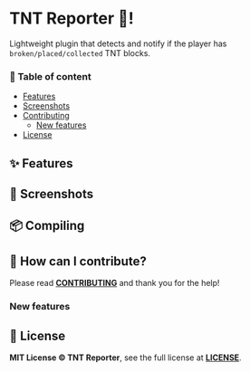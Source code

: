 # TNT Reporter 🧨!
Lightweight plugin that detects and notify if the player has `broken/placed/collected` TNT blocks.

### 🧾 Table of content
- [Features](#-features)
- [Screenshots](#-screenshots)
- [Contributing](#-how-can-i-contribute)
    - [New features](#new-features)
- [License](#-license)

## ✨ Features

## 📸 Screenshots

## 📦 Compiling

## 🔧 How can I contribute?
Please read **[CONTRIBUTING](https://github.com/TrollSkull/MBmanager/blob/main/CONTRIBUTING.md)** and thank you for the help!

### New features

## 📝 License
**MIT License © TNT Reporter**, see the full license at **[LICENSE](https://github.com/TrollSkull/TNT-Reporter/blob/main/LICENSE)**.
